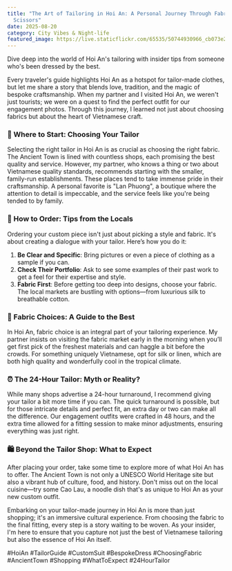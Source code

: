 ```yaml
---
title: "The Art of Tailoring in Hoi An: A Personal Journey Through Fabric and
  Scissors"
date: 2025-08-20
category: City Vibes & Night-life
featured_image: https://live.staticflickr.com/65535/50744930966_cb073e297e.jpg
---
```

Dive deep into the world of Hoi An's tailoring with insider tips from someone who's been dressed by the best.

Every traveler's guide highlights Hoi An as a hotspot for tailor-made clothes, but let me share a story that blends love, tradition, and the magic of bespoke craftsmanship. When my partner and I visited Hoi An, we weren't just tourists; we were on a quest to find the perfect outfit for our engagement photos. Through this journey, I learned not just about choosing fabrics but about the heart of Vietnamese craft.

### 📏 Where to Start: Choosing Your Tailor

Selecting the right tailor in Hoi An is as crucial as choosing the right fabric. The Ancient Town is lined with countless shops, each promising the best quality and service. However, my partner, who knows a thing or two about Vietnamese quality standards, recommends starting with the smaller, family-run establishments. These places tend to take immense pride in their craftsmanship. A personal favorite is "Lan Phuong", a boutique where the attention to detail is impeccable, and the service feels like you're being tended to by family. 

### 📐 How to Order: Tips from the Locals

Ordering your custom piece isn't just about picking a style and fabric. It's about creating a dialogue with your tailor. Here’s how you do it:

1. **Be Clear and Specific**: Bring pictures or even a piece of clothing as a sample if you can.
2. **Check Their Portfolio**: Ask to see some examples of their past work to get a feel for their expertise and style.
3. **Fabric First**: Before getting too deep into designs, choose your fabric. The local markets are bustling with options—from luxurious silk to breathable cotton.

### 🧵 Fabric Choices: A Guide to the Best

In Hoi An, fabric choice is an integral part of your tailoring experience. My partner insists on visiting the fabric market early in the morning when you’ll get first pick of the freshest materials and can haggle a bit before the crowds. For something uniquely Vietnamese, opt for silk or linen, which are both high quality and wonderfully cool in the tropical climate. 

### ⏰ The 24-Hour Tailor: Myth or Reality?

While many shops advertise a 24-hour turnaround, I recommend giving your tailor a bit more time if you can. The quick turnaround is possible, but for those intricate details and perfect fit, an extra day or two can make all the difference. Our engagement outfits were crafted in 48 hours, and the extra time allowed for a fitting session to make minor adjustments, ensuring everything was just right.

### 🛍️ Beyond the Tailor Shop: What to Expect

After placing your order, take some time to explore more of what Hoi An has to offer. The Ancient Town is not only a UNESCO World Heritage site but also a vibrant hub of culture, food, and history. Don't miss out on the local cuisine—try some Cao Lau, a noodle dish that's as unique to Hoi An as your new custom outfit.

Embarking on your tailor-made journey in Hoi An is more than just shopping; it's an immersive cultural experience. From choosing the fabric to the final fitting, every step is a story waiting to be woven. As your insider, I'm here to ensure that you capture not just the best of Vietnamese tailoring but also the essence of Hoi An itself.



\#HoiAn #TailorGuide #CustomSuit #BespokeDress #ChoosingFabric #AncientTown #Shopping #WhatToExpect #24HourTailor